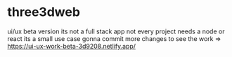 # three3dweb
ui/ux beta version 
its not a full stack app not every project needs a node or react its a small use case gonna commit more changes 
to see the work =>
https://ui-ux-work-beta-3d9208.netlify.app/
